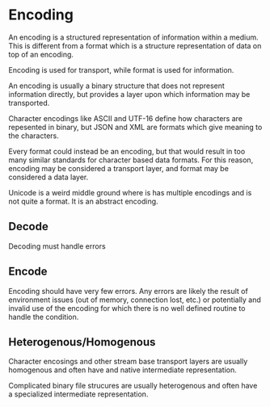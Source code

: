 # Encoding

An encoding is a structured representation of information within a medium. This
is different from a format which is a structure representation of data on top
of an encoding.

Encoding is used for transport, while format is used for information.

An encoding is usually a binary structure that does not represent information
directly, but provides a layer upon which information may be transported.

Character encodings like ASCII and UTF-16 define how characters are repesented
in binary, but JSON and XML are formats which give meaning to the characters.

Every format could instead be an encoding, but that would result in too many
similar standards for character based data formats. For this reason,
encoding may be considered a transport layer, and format may be considered
a data layer.

Unicode is a weird middle ground where is has multiple encodings and is
not quite a format. It is an abstract encoding.

## Decode

Decoding must handle errors

## Encode

Encoding should have very few errors. Any errors are likely the result
of environment issues (out of memory, connection lost, etc.) or potentially
and invalid use of the encoding for which there is no well defined routine to
handle the condition.

## Heterogenous/Homogenous

Character encosings and other stream base transport layers are usually
homogenous and often have and native intermediate representation.

Complicated binary file strucures are usually heterogenous and often have a
specialized intermediate representation.
